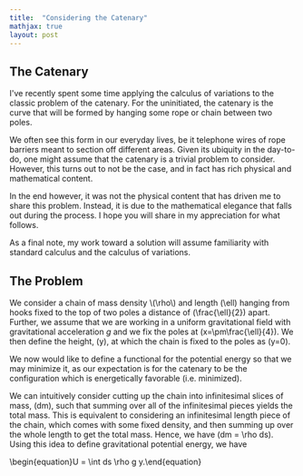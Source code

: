 ```yaml
---
title:  "Considering the Catenary"
mathjax: true
layout: post
---
```


## The Catenary

I've recently spent some time applying the calculus of variations to the classic problem of the catenary. For the uninitiated, the catenary is the curve that will be formed by hanging some rope or chain between two poles.

We often see this form in our everyday lives, be it telephone wires of rope barriers meant to section off different areas. Given its ubiquity in the day-to-do, one might assume that the catenary is a trivial problem to consider. However, this turns out to not be the case, and in fact has rich physical and mathematical content.

In the end however, it was not the physical content that has driven me to share this problem. Instead, it is due to the mathematical elegance that falls out during the process. I hope you will share in my appreciation for what follows.

As a final note, my work toward a solution will assume familiarity with standard calculus and the calculus of variations.

## The Problem

We consider a chain of mass density \\(\rho\\) and length \(\ell\) hanging from hooks fixed to the top of two poles a distance of \(\frac{\ell}{2}\) apart. Further, we assume that we are working in a uniform gravitational field with gravitational acceleration $g$ and we fix the poles at \(x=\pm\frac{\ell}{4}\). We then define the height, \(y\), at which the chain is fixed to the poles as \(y=0\).

We now would like to define a functional for the potential energy so that we may minimize it, as our expectation is for the catenary to be the configuration which is energetically favorable (i.e. minimized).

We can intuitively consider cutting up the chain into infinitesimal slices of mass, \(dm\), such that summing over all of the infinitesimal pieces yields the total mass. This is equivalent to considering an infinitesimal length piece of the chain, which comes with some fixed density, and then summing up over the whole length to get the total mass. Hence, we have \(dm = \rho ds\). Using this idea to define gravitational potential energy, we have 

\begin{equation}U = \int ds \rho g y.\end{equation}
